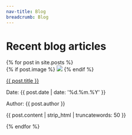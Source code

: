 ```yaml
---
nav-title: Blog
breadcrumb: Blog
---
```


<h1> Recent blog articles </h1>

<section class="post-list">
  {% for post in site.posts %}
    <section class="post"> 
      {% if post.image %}
        <img class="image" src="{{ site.baseurl }}/images/posts/{{ post.image }}"/>
      {% endif %}  
        <p class="title"> <a href="{{ post.url | prepend: site.baseurl }}">{{ post.title }}</a> </p>
        <p class="date"> Date: {{ post.date | date: '%d.%m.%Y' }} </p>
        <p class="author"> Author: {{ post.author }} </p>
        <p class="excerpt"> {{ post.content | strip_html | truncatewords: 50 }} </p>
    </section>
  {% endfor %}
</section>
